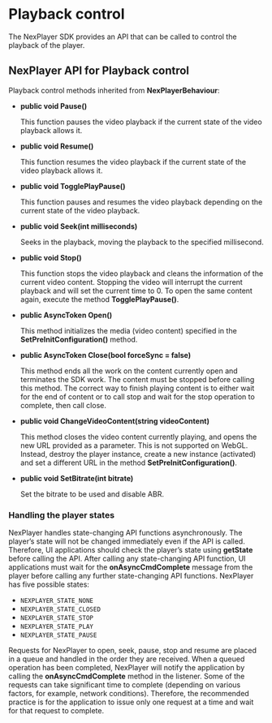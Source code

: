 # Playback control

The NexPlayer SDK provides an API that can be called to control the playback of the player.

## NexPlayer API for Playback control

Playback control methods inherited from **NexPlayerBehaviour**:

- **public void Pause()**
    
    This function pauses the video playback if the current state of the video playback allows it.

- **public void Resume()**
    
    This function resumes the video playback if the current state of the video playback allows it.

- **public void TogglePlayPause()**

    This function pauses and resumes the video playback depending on the current state of the video playback.

- **public void Seek(int milliseconds)**
    
    Seeks in the playback, moving the playback to the specified millisecond.

- **public void Stop()**
    
    This function stops the video playback and cleans the information of the current video content. Stopping the video will interrupt the current playback and will set the current time to 0. To open the same content again, execute the method **TogglePlayPause()**.

- **public AsyncToken Open()**
    
    This method initializes the media (video content) specified in the **SetPreInitConfiguration()** method.

- **public AsyncToken Close(bool forceSync = false)**
    
    This method ends all the work on the content currently open and terminates the SDK work. The content must be stopped before calling this method. The correct way to finish playing content is to either wait for the end of content or to call stop and wait for the stop operation to complete, then call close.

- **public void ChangeVideoContent(string videoContent)**
    
    This method closes the video content currently playing, and opens the new URL provided as a parameter. This is not supported on WebGL. Instead, destroy the player instance, create a new instance (activated) and set a different URL in the method **SetPreInitConfiguration()**.

- **public void SetBitrate(int bitrate)**
    
    Set the bitrate to be used and disable ABR.

### Handling the player states
NexPlayer handles state-changing API functions asynchronously. The player’s state will not be changed immediately even if the API is called. Therefore, UI applications should check the player’s state using **getState** before calling the API. After calling any state-changing API function, UI applications must wait for the **onAsyncCmdComplete** message from the player before calling any further state-changing API functions.
NexPlayer has five possible states:

- `NEXPLAYER_STATE_NONE`
- `NEXPLAYER_STATE_CLOSED`
- `NEXPLAYER_STATE_STOP`
- `NEXPLAYER_STATE_PLAY`
- `NEXPLAYER_STATE_PAUSE`

Requests for NexPlayer to open, seek, pause, stop and resume are placed in a queue and handled in the order they are received.
When a queued operation has been completed, NexPlayer will notify the application by calling the **onAsyncCmdComplete** method in the listener.
Some of the requests can take significant time to complete (depending on various factors, for example, network conditions). Therefore, the recommended practice is for the application to issue only one request at a time and wait for that request to complete.

<!-- Playback control methods inherited from NexPlayerBehaviour:
#### Resume Command
This function resumes the video playback if the current state of the video playback allows it.
```csharp
Resume();
```
#### Pause Command
This function pauses the video playback if the current state of the video playback allows it.
```csharp
Pause();
```
#### Seek Command
Seeks in the playback, moving the playback to the specified millisecond.
```csharp
Seek(int miliseconds);
```
#### Stop Command
This function stops the video playback and cleans the information of the current video content.
Stopping the video will interrupt the current playback and will set the current time to 0.
To open the same content again, execute the method TogglePlayPause().
```csharp
Stop();
```
#### Open Command
This method initializes the media (video content) specified in the SetPreInitConfiguration() method.
```csharp
Open();
```
#### Close Command
This method ends all the work on the content currently open and terminates the SDK work. The content must be stopped before calling this method. The correct way to finish playing content is to either wait for the end of content or to call stop and wait for the stop operation to complete, then call close.
```csharp
Close();
```
#### ChangeVideoContent Command
This method closes the video content currently playing, and opens the new URL provided as a parameter.
This is not supported on WebGL. Instead, destroy the player instance, create a new instance (activated) and set a different URL in the method SetPreInitConfiguration().
```csharp
ChangeVideoContent(string NewUrl);
```
#### SetBitrate Command
Set the bitrate to be used and disable ABR.
```csharp
 SetBitrate(int bitrate);
```
### Handling the Player States
NexPlayer handles state-changing API functions asynchronously. The player’s state will not be changed immediately even if the API is called. Therefore, UI applications should check the player’s state using **getState** before calling the API. After calling any state-changing API function, UI applications must wait for the onAsyncCmdComplete message from the player before calling any further state-changing API functions.
NexPlayer has five possible states:
- `NEXPLAYER_STATE_NONE`
- `NEXPLAYER_STATE_CLOSED`
- `NEXPLAYER_STATE_STOP`
- `NEXPLAYER_STATE_PLAY`
- `NEXPLAYER_STATE_PAUSE`
- Requests for NexPlayer to open, seek, pause, stop and resume are placed in a queue and handled in the order they are received.
- When a queued operation completes, NexPlayer will notify the application by calling the **onAsyncCmdComplete** method in the listener.
- Some of the requests can take significant time to complete (depending on various factors, for example, network conditions). Therefore, the recommended practice is for the application to issue only one request at a time and wait for that request to complete. -->
